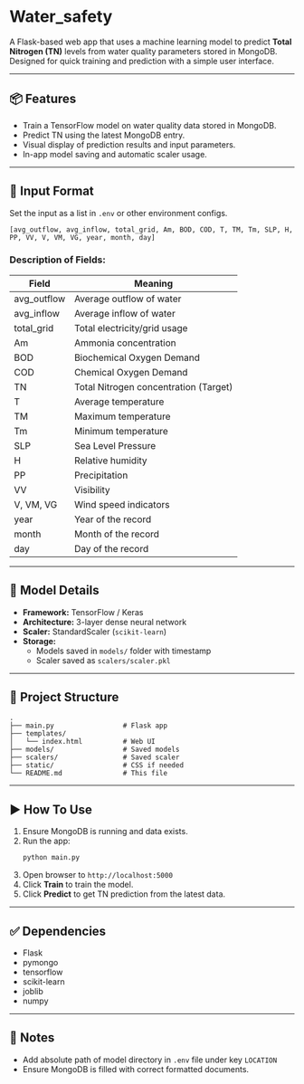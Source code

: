 # Water_safety


A Flask-based web app that uses a machine learning model to predict **Total Nitrogen (TN)** levels from water quality parameters stored in MongoDB. Designed for quick training and prediction with a simple user interface.

---

## 📦 Features

- Train a TensorFlow model on water quality data stored in MongoDB.
- Predict TN using the latest MongoDB entry.
- Visual display of prediction results and input parameters.
- In-app model saving and automatic scaler usage.

---

## 🧪 Input Format

Set the input as a list in `.env` or other environment configs.

```
[avg_outflow, avg_inflow, total_grid, Am, BOD, COD, T, TM, Tm, SLP, H, PP, VV, V, VM, VG, year, month, day]
```

### Description of Fields:

| Field       | Meaning                                        |
|-------------|------------------------------------------------|
| avg_outflow | Average outflow of water                      |
| avg_inflow  | Average inflow of water                       |
| total_grid  | Total electricity/grid usage                  |
| Am          | Ammonia concentration                         |
| BOD         | Biochemical Oxygen Demand                     |
| COD         | Chemical Oxygen Demand                        |
| TN          | Total Nitrogen concentration (Target)        |
| T           | Average temperature                           |
| TM          | Maximum temperature                           |
| Tm          | Minimum temperature                           |
| SLP         | Sea Level Pressure                            |
| H           | Relative humidity                             |
| PP          | Precipitation                                 |
| VV          | Visibility                                     |
| V, VM, VG   | Wind speed indicators                          |
| year        | Year of the record                            |
| month       | Month of the record                           |
| day         | Day of the record                             |

---

## 🧠 Model Details

- **Framework:** TensorFlow / Keras
- **Architecture:** 3-layer dense neural network
- **Scaler:** StandardScaler (`scikit-learn`)
- **Storage:**
  - Models saved in `models/` folder with timestamp
  - Scaler saved as `scalers/scaler.pkl`

---

## 🔧 Project Structure

```
.
├── main.py                 # Flask app
├── templates/
│   └── index.html          # Web UI
├── models/                 # Saved models
├── scalers/                # Saved scaler
├── static/                 # CSS if needed
└── README.md               # This file
```

---

## ▶️ How To Use

1. Ensure MongoDB is running and data exists.
2. Run the app:
   ```bash
   python main.py
   ```
3. Open browser to `http://localhost:5000`
4. Click **Train** to train the model.
5. Click **Predict** to get TN prediction from the latest data.

---

## ✅ Dependencies

- Flask
- pymongo
- tensorflow
- scikit-learn
- joblib
- numpy

---

## 📌 Notes

- Add absolute path of model directory in `.env` file under key `LOCATION`
- Ensure MongoDB is filled with correct formatted documents.
